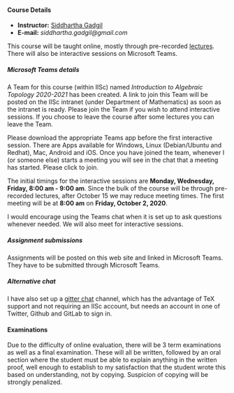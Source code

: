 #### Course Details
  
* __Instructor:__ [Siddhartha Gadgil](http://math.iisc.ac.in/~gadgil)
* __E-mail:__ _siddhartha.gadgil@gmail.com_

This course will be taught online, mostly through pre-recorded [lectures](./all-lectures/). There will also be interactive sessions on Microsoft Teams.

##### Microsoft Teams details

A Team for this course (within IISc) named _Introduction to Algebraic Topology 2020-2021_ has been created. A link to join this Team will be posted on the IISc intranet (under Department of Mathematics) as soon as the intranet is ready. Please join the Team if you wish to attend interactive sessions. If you choose to leave the course after some lectures you can leave the Team.

Please download the appropriate Teams app before the first interactive session. There are Apps available for Windows, Linux (Debian/Ubuntu and Redhat), Mac, Android and iOS. Once you have joined the team, whenever I (or someone else) starts a meeting  you will see in the chat that a meeting has started. Please click to join.

The initial timings for the interactive sessions are __Monday, Wednesday, Friday, 8:00 am - 9:00 am__. Since the bulk of the course will be through pre-recorded lectures, after October 15 we may reduce meeting times. The first meeting will be at __8:00 am__ on __Friday, October 2, 2020__.

I would encourage using the Teams chat when it is set up to ask questions whenever needed. We will also meet for interactive sessions.

##### Assignment submissions

Assignments will be posted on this web site and linked in Microsoft Teams. They have to be submitted through Microsoft Teams.

##### Alternative chat

I have also set up a [gitter chat](https://gitter.im/siddhartha-gadgil/introduction-algebraic-topology-2020) channel,
which has the advantage of TeX support and not requiring an IISc account, but needs an account in one of Twitter, Github and GitLab to sign in.

#### Examinations

Due to the difficulty of online evaluation, there will be 3 term examinations as well as a final examination. These will all be written, followed by an oral section where the student must be able to explain anything in the written proof, well enough to establish to my satisfaction that the student wrote this based on understanding, not by copying. Suspicion of copying will be strongly penalized.
